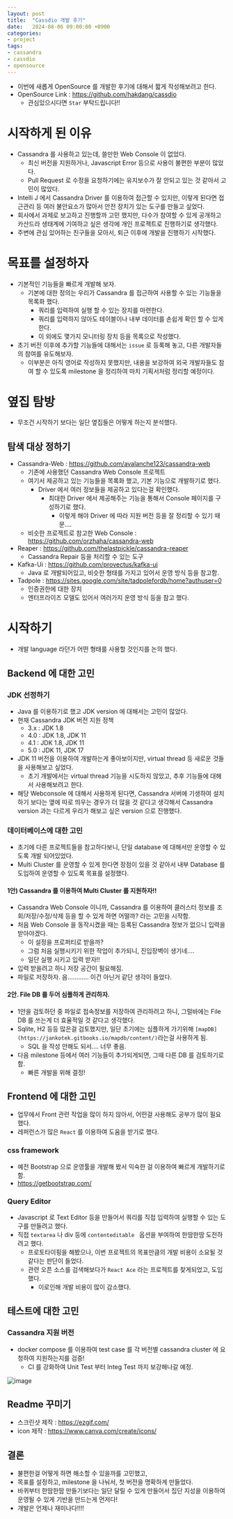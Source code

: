 ```yaml
---
layout: post
title:  "Cassdio 개발 후기"
date:   2024-08-06 09:00:00 +0900
categories:
- project
tags:
- cassandra
- cassdio
- opensource
---
```

- 이번에 새롭게 OpenSource 를 개발한 후기에 대해서 짧게 작성해보려고 한다.
- OpenSource Link : https://github.com/hakdang/cassdio
  - 관심있으시다면 `Star` 부탁드립니다!!

# 시작하게 된 이유
- Cassandra 를 사용하고 있는데, 쓸만한 Web Console 이 없었다.
    - 최신 버전을 지원하거나, Javascript Error 등으로 사용이 불편한 부분이 많았다.
    - Pull Request 로 수정을 요청하기에는 유지보수가 잘 안되고 있는 것 같아서 고민이 많았다.
- Intelli J 에서 Cassandra Driver 를 이용하여 접근할 수 있지만, 이렇게 된다면 접근관리 등 여러 불안요소가 많아서 안전 장치가 있는 도구를 만들고 싶었다.
- 회사에서 과제로 보고하고 진행할까 고민 했지만, 다수가 참여할 수 있게 공개하고 카산드라 생태계에 기여하고 싶은 생각에 개인 프로젝트로 진행하기로 생각했다.
- 주변에 관심 있어하는 친구들을 모아서, 퇴근 이후에 개발을 진행하기 시작했다.

# 목표를 설정하자
- 기본적인 기능들을 빠르게 개발해 보자.
    - 기본에 대한 정의는 우리가 Cassandra 를 접근하여 사용할 수 있는 기능들을 목록화 했다.
        - 쿼리를 입력하여 실행 할 수 있는 장치를 마련한다.
        - 쿼리를 입력하지 않아도 테이블이나 내부 데이터를 손쉽게 확인 할 수 있게 한다.
        - 이 외에도 몇가지 모니터링 장치 등을 목록으로 작성했다.
- 초기 버전 이후에 추가할 기능들에 대해서는 `issue` 로 등록해 놓고, 다른 개발자들의 참여를 유도해보자.
    - 이부분은 아직 영어로 작성하지 못했지만, 내용을 보강하여 외국 개발자들도 참여 할 수 있도록 milestone 을 정리하여 마치 기획서처럼 정리할 예정이다.

# 옆집 탐방
- 무조건 시작하기 보다는 일단 옆집들은 어떻게 하는지 분석했다.

## 탐색 대상 정하기
- Cassandra-Web : https://github.com/avalanche123/cassandra-web
    - 기존에 사용했던 Cassandra Web Console 프로젝트
    - 여기서 제공하고 있는 기능들을 목록화 했고, 기본 기능으로 개발하기로 했다.
        - Driver 에서 여러 정보들을 제공하고 있다는걸 확인했다.
            - 최대한 Driver 에서 제공해주는 기능을 통해서 Console 페이지를 구성하기로 했다.
                - 이렇게 해야 Driver 에 따라 지원 버전 등을 잘 정리할 수 있기 때문....
    - 비슷한 프로젝트로 참고한 Web Console : https://github.com/orzhaha/cassandra-web
- Reaper : https://github.com/thelastpickle/cassandra-reaper
    - Cassandra Repair 등을 처리할 수 있는 도구
- Kafka-Ui : https://github.com/provectus/kafka-ui
    - Java 로 개발되어있고, 비슷한 형태를 가지고 있어서 운영 방식 등을 참고함.
- Tadpole : https://sites.google.com/site/tadpolefordb/home?authuser=0
    - 인증권한에 대한 장치
    - 엔터프라이즈 모델도 있어서 여러가지 운영 방식 등을 참고 했다.

# 시작하기
- 개발 language 라던가 어떤 형태를 사용할 것인지를 논의 했다.

## Backend 에 대한 고민
### JDK 선정하기
- Java 를 이용하기로 했고 JDK version 에 대해서는 고민이 많았다.
- 현재 Cassandra JDK 버전 지원 정책
    - 3.x : JDK 1.8
    - 4.0 : JDK 1.8, JDK 11
    - 4.1 : JDK 1.8, JDK 11
    - 5.0 : JDK 11, JDK 17
- JDK 11 버전을 이용하여 개발하는게 좋아보이지만, virtual thread 등 새로운 것들을 사용해보고 싶었다.
    - 초기 개발에서는 virtual thread 기능을 시도하지 않았고, 추후 기능들에 대해서 사용해보려고 한다.
- 해당 Webconsole 에 대해서 사용하게 된다면, Cassandra 서버에 기생하여 설치하기 보다는 옆에 따로 띄우는 경우가 더 많을 것 같다고 생각해서 Cassandra version 과는 다르게 우리가 해보고 싶은 version 으로 진행했다.

### 데이터베이스에 대한 고민
- 초기에 다른 프로젝트들을 참고하다보니, 단일 database 에 대해서만 운영할 수 있도록 개발 되어있었다.
- Multi Cluster 를 운영할 수 있게 한다면 장점이 있을 것 같아서 내부 Database 를 도입하여 운영할 수 있도록 목표를 설정했다.

#### 1안) Cassandra 를 이용하여 Multi Cluster 를 지원하자!!
- Cassandra Web Console 이니까, Cassandra 를 이용하여 클러스터 정보를 조회/저장/수정/삭제 등을 할 수 있게 하면 어떨까? 라는 고민을 시작함.
- 처음 Web Console 을 동작시켰을 때는 등록된 Cassandra 정보가 없으니 입력을 받아야겠다.
    - 이 설정을 프로퍼티로 받을까?
    - 그럼 처음 실행시키기 위한 작업이 추가되니, 진입장벽이 생기네....
    - 일단 실행 시키고 입력 받자!!
- 입력 받을려고 하니 저장 공간이 필요해짐.
- 파일로 저장하자. 음............ 이건 아닌거 같단 생각이 들었다.

#### 2안. File DB 를 두어 심플하게 관리하자.
- 1안을 검토하던 중 파일로 접속정보를 저장하여 관리하려고 하니, 그럴바에는 File DB 를 쓰는게 더 효율적일 것 같다고 생각했다.
- Sqlite, H2 등등 많은걸 검토했지만, 일단 초기에는 심플하게 가기위해 `[mapDB](https://jankotek.gitbooks.io/mapdb/content/)`라는걸 사용하게 됨.
    - SQL 을 작성 안해도 되서.... 너무 좋음.
- 다음 milestone 등에서 여러 기능들이 추가되게되면, 그때 다른 DB 를 검토하기로 함.
    - 빠른 개발을 위해 결정!

## Frontend 에 대한 고민
- 업무에서 Front 관련 작업을 많이 하지 않아서, 어떤걸 사용해도 공부가 많이 필요했다.
- 레퍼런스가 많은 `React` 를 이용하여 도움을 받기로 했다.

### css framework
- 예전 Bootstrap 으로 운영툴을 개발해 봤서 익숙한 걸 이용하여 빠르게 개발하기로 함.
- https://getbootstrap.com/

### Query Editor
- Javascript 로 Text Editor 등을 만들어서 쿼리를 직접 입력하여 실행할 수 있는 도구를 만들려고 했다.
- 직접 `textarea` 나 div 등에 `contenteditable ` 옵션을 부여하여 한땀한땀 도전하려고 했다.
    - 프로토타이핑을 해봤으나, 이번 프로젝트의 목표만큼의 개발 비용이 소요될 것 같다는 판단이 들었다.
    - 관련 오픈 소스를 검색해보다가 `React Ace` 라는 프로젝트를 찾게되었고, 도입 했다.
        - 이로인해 개발 비용이 많이 감소했다.

## 테스트에 대한 고민
### Cassandra 지원 버전
- docker compose 를 이용하여 test case 를 각 버전별 cassandra cluster 에 요청하여 지원하는지를 검증!
    - CI 를 강화하여 Unit Test 부터 Integ Test 까지 보강해나갈 예정.

![image](https://github.com/user-attachments/assets/e3736d70-fd70-4280-830a-31f95d4ea04d)

## Readme 꾸미기
- 스크린샷 제작 : https://ezgif.com/
- icon 제작 : https://www.canva.com/create/icons/

## 결론
- 불편한걸 어떻게 하면 해소할 수 있을까를 고민했고,
- 목표를 설정하고, milestone 을 나눠서, 첫 버전을 명확하게 만들었다.
- 바퀴부터 한땀한땀 만들기보다는 일단 달릴 수 있게 만들어서 집단 지성을 이용하여 운영될 수 있게 기반을 만드는게 먼저다!
- 개발은 언제나 재미나다!!!!
